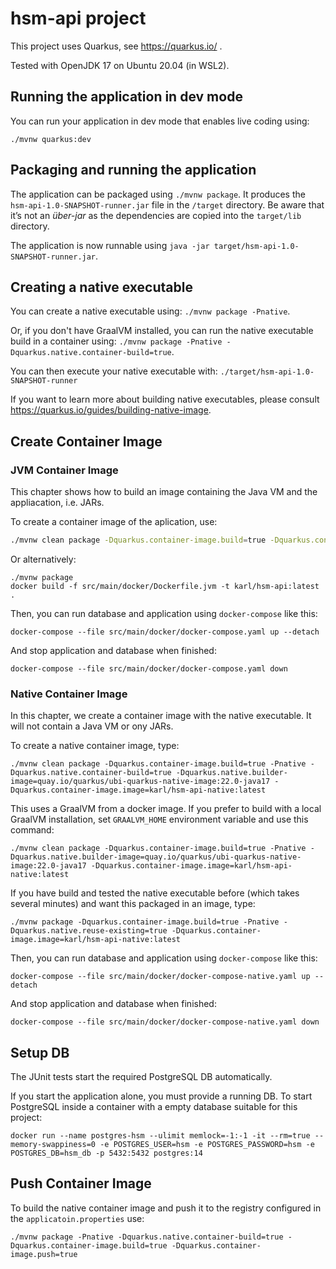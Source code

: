 # hsm-api project

This project uses Quarkus, see https://quarkus.io/ .

Tested with OpenJDK 17 on Ubuntu 20.04 (in WSL2).

## Running the application in dev mode

You can run your application in dev mode that enables live coding using:
```
./mvnw quarkus:dev
```

## Packaging and running the application

The application can be packaged using `./mvnw package`.
It produces the `hsm-api-1.0-SNAPSHOT-runner.jar` file in the `/target` directory.
Be aware that it’s not an _über-jar_ as the dependencies are copied into the `target/lib` directory.

The application is now runnable using `java -jar target/hsm-api-1.0-SNAPSHOT-runner.jar`.

## Creating a native executable

You can create a native executable using: `./mvnw package -Pnative`.

Or, if you don't have GraalVM installed, you can run the native executable build in a container using: `./mvnw package -Pnative -Dquarkus.native.container-build=true`.

You can then execute your native executable with: `./target/hsm-api-1.0-SNAPSHOT-runner`

If you want to learn more about building native executables, please consult https://quarkus.io/guides/building-native-image.

## Create Container Image

### JVM Container Image

This chapter shows how to build an image containing the Java VM and the appliacation, i.e. JARs.

To create a container image of the aplication, use:

```bash
./mvnw clean package -Dquarkus.container-image.build=true -Dquarkus.container-image.image=karl/hsm-api:latest
```

Or alternatively:
```
./mvnw package
docker build -f src/main/docker/Dockerfile.jvm -t karl/hsm-api:latest .
```

Then, you can run database and application using `docker-compose` like this:

```
docker-compose --file src/main/docker/docker-compose.yaml up --detach
```  

And stop application and database when finished:

```  
docker-compose --file src/main/docker/docker-compose.yaml down
```  

### Native Container Image

In this chapter, we create a container image with the native executable. It will not contain a Java VM or ony JARs.

To create a native container image, type:

```
./mvnw clean package -Dquarkus.container-image.build=true -Pnative -Dquarkus.native.container-build=true -Dquarkus.native.builder-image=quay.io/quarkus/ubi-quarkus-native-image:22.0-java17 -Dquarkus.container-image.image=karl/hsm-api-native:latest
```

This uses a GraalVM from a docker image. 
If you prefer to build with a local GraalVM installation, set `GRAALVM_HOME` environment variable and use this command:

```
./mvnw clean package -Dquarkus.container-image.build=true -Pnative -Dquarkus.native.builder-image=quay.io/quarkus/ubi-quarkus-native-image:22.0-java17 -Dquarkus.container-image.image=karl/hsm-api-native:latest
```

If you have build and tested the native executable before (which takes several minutes) and want this packaged in an image, type:

```
./mvnw package -Dquarkus.container-image.build=true -Pnative -Dquarkus.native.reuse-existing=true -Dquarkus.container-image.image=karl/hsm-api-native:latest
```

Then, you can run database and application using `docker-compose` like this:

```
docker-compose --file src/main/docker/docker-compose-native.yaml up --detach 
```  

And stop application and database when finished:

```  
docker-compose --file src/main/docker/docker-compose-native.yaml down
```  

## Setup DB

The JUnit tests start the required PostgreSQL DB automatically. 

If you start the application alone, you must provide a running DB.
To start PostgreSQL inside a container with a empty database suitable for this project:

```
docker run --name postgres-hsm --ulimit memlock=-1:-1 -it --rm=true --memory-swappiness=0 -e POSTGRES_USER=hsm -e POSTGRES_PASSWORD=hsm -e POSTGRES_DB=hsm_db -p 5432:5432 postgres:14
```

## Push Container Image

To build the native container image and push it to the registry configured in the `applicatoin.properties` use:

```
./mvnw package -Pnative -Dquarkus.native.container-build=true -Dquarkus.container-image.build=true -Dquarkus.container-image.push=true
```
